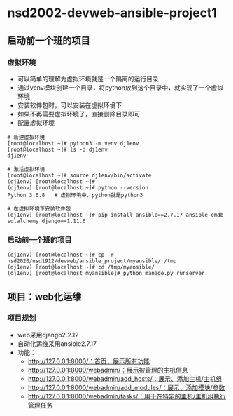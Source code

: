 # nsd2002-devweb-ansible-project1

## 启动前一个班的项目

### 虚拟环境

- 可以简单的理解为虚拟环境就是一个隔离的运行目录
- 通过venv模块创建一个目录，将python放到这个目录中，就实现了一个虚拟环境
- 安装软件包时，可以安装在虚拟环境下
- 如果不再需要虚拟环境了，直接删除目录即可
- 配置虚拟环境

```shell
# 新建虚拟环境
[root@localhost ~]# python3 -m venv dj1env
[root@localhost ~]# ls -d dj1env
dj1env

# 激活虚拟环境
[root@localhost ~]# source dj1env/bin/activate
(dj1env) [root@localhost ~]# 
(dj1env) [root@localhost ~]# python --version
Python 3.6.8   # 虚拟环境中，python就是python3

# 在虚拟环境下安装软件包
(dj1env) [root@localhost ~]# pip install ansible==2.7.17 ansible-cmdb sqlalchemy django==1.11.6
```

### 启动前一个班的项目

```shell
(dj1env) [root@localhost ~]# cp -r nsd2020/nsd1912/devweb/ansible_project/myansible/ /tmp
(dj1env) [root@localhost ~]# cd /tmp/myansible/
(dj1env) [root@localhost myansible]# python manage.py runserver
```

## 项目：web化运维

### 项目规划

- web采用django2.2.12
- 自动化运维采用ansible2.7.17
- 功能：
  - http://127.0.0.1:8000/：首页，展示所有功能
  - http://127.0.0.1:8000/webadmin/：展示被管理的主机信息
  - http://127.0.0.1:8000/webadmin/add_hosts/：展示、添加主机/主机组
  - http://127.0.0.1:8000/webadmin/add_modules/：展示、添加模块/参数
  - http://127.0.0.1:8000/webadmin/tasks/：用于在特定的主机/主机组执行管理任务





